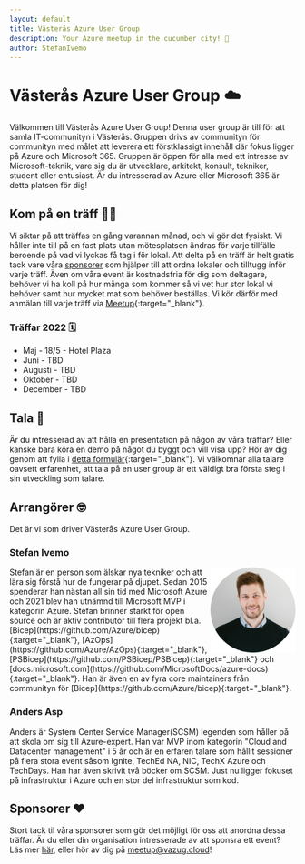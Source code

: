 ```yaml
---
layout: default
title: Västerås Azure User Group
description: Your Azure meetup in the cucumber city! 🥒
author: StefanIvemo
---
```


# Västerås Azure User Group ☁️

Välkommen till Västerås Azure User Group! Denna user group är till för att samla IT-communityn i Västerås. Gruppen drivs av communityn för communityn med målet att leverera ett förstklassigt innehåll där fokus ligger på Azure och Microsoft 365. Gruppen är öppen för alla med ett intresse av Microsoft-teknik, vare sig du är utvecklare, arkitekt, konsult, tekniker, student eller entusiast. Är du intresserad av Azure eller Microsoft 365 är detta platsen för dig!

## Kom på en träff 👩‍💻

Vi siktar på att träffas en gång varannan månad, och vi gör det fysiskt. Vi håller inte till på en fast plats utan mötesplatsen ändras för varje tillfälle beroende på vad vi lyckas få tag i för lokal. Att delta på en träff är helt gratis tack vare våra [sponsorer](./sponsors) som hjälper till att ordna lokaler och tilltugg inför varje träff. Även om våra event är kostnadsfria för dig som deltagare, behöver vi ha koll på hur många som kommer så vi vet hur stor lokal vi behöver samt hur mycket mat som behöver beställas. Vi kör därför med anmälan till varje träff via [Meetup](https://www.meetup.com/vasteras-azure-user-group/){:target="_blank"}.

### Träffar 2022 🗓️

- Maj - 18/5 - Hotel Plaza
- Juni - TBD
- Augusti - TBD
- Oktober - TBD
- December - TBD

## Tala 📢
Är du intresserad av att hålla en presentation på någon av våra träffar? Eller kanske bara köra en demo på något du byggt och vill visa upp? Hör av dig genom att fylla i [detta formulär](https://forms.office.com/r/aZG26jhRzp){:target="_blank"}. Vi välkomnar alla talare oavsett erfarenhet, att tala på en user group är ett väldigt bra första steg i sin utveckling som talare.

## Arrangörer 🤓

Det är vi som driver Västerås Azure User Group.

### Stefan Ivemo

<img src="./media/organizers/ivemo.png" align="right" width="150px"/>
Stefan är en person som älskar nya tekniker och att lära sig förstå hur de fungerar på djupet. Sedan 2015 spenderar han nästan all sin tid med Microsoft Azure och 2021 blev han utnämnd till Microsoft MVP i kategorin Azure. Stefan brinner starkt för open source och är aktiv contributor till flera projekt bl.a. [Bicep](https://github.com/Azure/bicep){:target="_blank"}, [AzOps](https://github.com/Azure/AzOps){:target="_blank"}, [PSBicep](https://github.com/PSBicep/PSBicep){:target="_blank"} och [docs.microsoft.com](https://github.com/MicrosoftDocs/azure-docs){:target="_blank"}. Han är även en av fyra core maintainers från communityn för [Bicep](https://github.com/Azure/bicep){:target="_blank"}.

### Anders Asp

Anders är System Center Service Manager(SCSM) legenden som håller på att skola om sig till Azure-expert. Han var MVP inom kategorin "Cloud and Datacenter management" i 5 år och är en erfaren talare som hållit sessioner på flera stora event såsom Ignite, TechEd NA, NIC, TechX Azure och TechDays. Han har även skrivit två böcker om SCSM. Just nu ligger fokuset på infrastruktur i Azure och en stor del infrastruktur som kod.

## Sponsorer ❤️

Stort tack til våra sponsorer som gör det möjligt för oss att anordna dessa träffar. Är du eller din organisation intresserade av att sponsra ett event? Läs mer [här](./sponsors), eller hör av dig på [meetup@vazug.cloud](mailto:meetup@vazug.cloud)!

